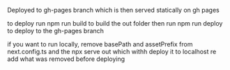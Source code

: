 Deployed to gh-pages branch which is then served statically on gh pages

to deploy run npm run build to build the out folder
then run npm run deploy to deploy to the gh-pages branch

if you want to run locally, remove basePath and assetPrefix from next.config.ts and the npx serve out which withh deploy it to localhost
re add what was removed before deploying


